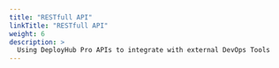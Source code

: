 ```yaml
---
title: "RESTfull API"
linkTitle: "RESTfull API"
weight: 6
description: >
  Using DeployHub Pro APIs to integrate with external DevOps Tools
---
```



